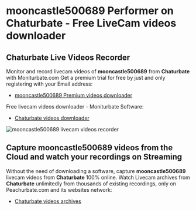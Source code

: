 # mooncastle500689 Performer on Chaturbate - Free LiveCam videos downloader

## Chaturbate Live Videos Recorder

Monitor and record livecam videos of **mooncastle500689** from **Chaturbate** with Moniturbate.com
Get a premium trial for free by just and only registering with your Email address:
* [mooncastle500689 Premium videos downloader](https://moniturbate.com/request-demo-licence-key.html)

Free livecam videos downloader - Moniturbate Software:
* [Chaturbate videos downloader](https://moniturbate.com/moniturbate-download-software.html)

![mooncastle500689 livecam videos recorder](https://peachurnet.com/templates/moniturbate-software.png)


## Capture mooncastle500689 videos from the Cloud and watch your recordings on Streaming

Without the need of downloading a software, capture **mooncastle500689** livecam videos from **Chaturbate** 100% online.
Watch Livecam archives from **Chaturbate** unlimitedly from thousands of existing recordings, only on Peachurbate.com and its websites network:
* [Chaturbate videos archives](https://peachurnet.com/)